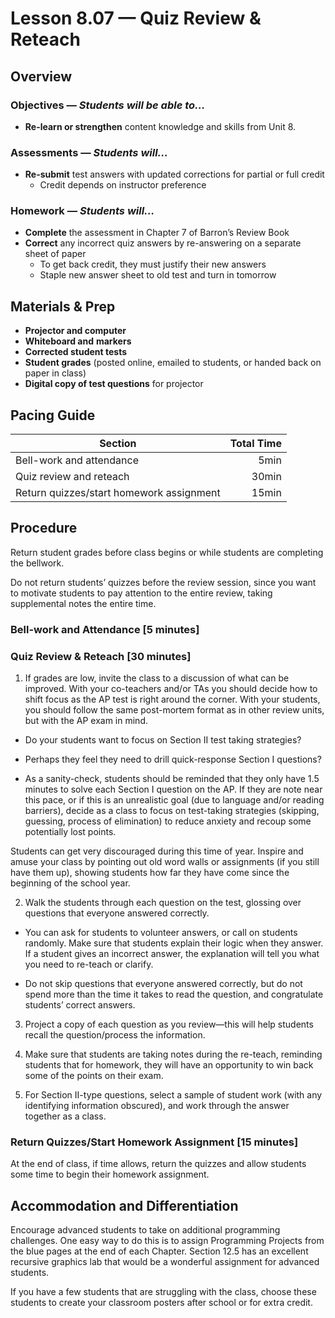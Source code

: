 Lesson 8.07 — Quiz Review & Reteach
====================================================================================================

Overview
--------
### Objectives — _Students will be able to…_
- **Re-learn or strengthen** content knowledge and skills from Unit 8.

### Assessments — _Students will…_
- **Re-submit** test answers with updated corrections for partial or full credit
  - Credit depends on instructor preference

### Homework — _Students will…_
- **Complete** the assessment in Chapter 7 of Barron’s Review Book
- **Correct** any incorrect quiz answers by re-answering on a separate sheet of paper
  - To get back credit, they must justify their new answers
  - Staple new answer sheet to old test and turn in tomorrow


Materials & Prep
----------------
- **Projector and computer**
- **Whiteboard and** **markers**
- **Corrected student tests**
- **Student grades** (posted online, emailed to students, or handed back on paper in class)
- **Digital copy of test questions** for projector


Pacing Guide
------------
| Section                                  | Total Time |
|------------------------------------------|-----------:|
| Bell-work and attendance                 |       5min |
| Quiz review and reteach                  |      30min |
| Return quizzes/start homework assignment |      15min |


Procedure
---------
Return student grades before class begins or while students are completing the bellwork.

Do not return students’ quizzes before the review session, since you want to motivate students to
pay attention to the entire review, taking supplemental notes the entire time.

### Bell-work and Attendance \[5 minutes\]

### Quiz Review & Reteach \[30 minutes\]

1. If grades are low, invite the class to a discussion of what can be improved. With your
  co-teachers and/or TAs you should decide how to shift focus as the AP test is right around the
  corner. With your students, you should follow the same post-mortem format as in other review
  units, but with the AP exam in mind.

  - Do your students want to focus on Section II test taking strategies?

  - Perhaps they feel they need to drill quick-response Section I questions?

  - As a sanity-check, students should be reminded that they only have 1.5 minutes to solve each
    Section I question on the AP. If they are note near this pace, or if this is an unrealistic goal
    (due to language and/or reading barriers), decide as a class to focus on test-taking strategies
    (skipping, guessing, process of elimination) to reduce anxiety and recoup some potentially lost
    points.

  Students can get very discouraged during this time of year. Inspire and amuse your class by
  pointing out old word walls or assignments (if you still have them up), showing students how far
  they have come since the beginning of the school year.

2. Walk the students through each question on the test, glossing over questions that everyone
  answered correctly.

  - You can ask for students to volunteer answers, or call on students randomly. Make sure that
  students explain their logic when they answer. If a student gives an incorrect answer, the
  explanation will tell you what you need to re-teach or clarify.

  - Do not skip questions that everyone answered correctly, but do not spend more than the time it
    takes to read the question, and congratulate students’ correct answers.

3. Project a copy of each question as you review—this will help students recall the question/process
  the information.

4. Make sure that students are taking notes during the re-teach, reminding students that for
  homework, they will have an opportunity to win back some of the points on their exam.

5. For Section II-type questions, select a sample of student work (with any identifying information
  obscured), and work through the answer together as a class.

### Return Quizzes/Start Homework Assignment \[15 minutes\]
At the end of class, if time allows, return the quizzes and allow students some time to begin their
homework assignment.


Accommodation and Differentiation
---------------------------------
Encourage advanced students to take on additional programming challenges. One easy way to do this is
to assign Programming Projects from the blue pages at the end of each Chapter. Section 12.5 has an
excellent recursive graphics lab that would be a wonderful assignment for advanced students.

If you have a few students that are struggling with the class, choose these students to create your
classroom posters after school or for extra credit.
